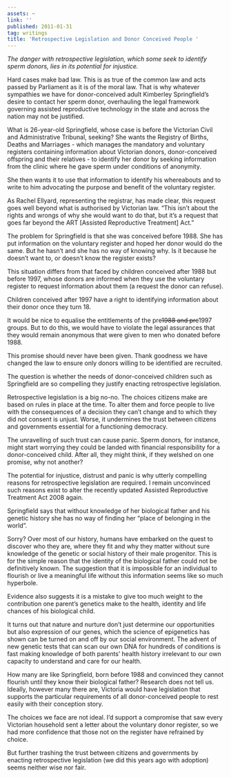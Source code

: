```yaml
---
assets: ~
link: ''
published: 2011-01-31
tag: writings
title: 'Retrospective Legislation and Donor Conceived People '
---
```

*The danger with retrospective legislation, which some seek to identify
sperm donors, lies in its potential for injustice.*

Hard cases make bad law. This is as true of the common law and acts
passed by Parliament as it is of the moral law. That is why whatever
sympathies we have for donor-conceived adult Kimberley Springfield’s
desire to contact her sperm donor, overhauling the legal framework
governing assisted reproductive technology in the state and across the
nation may not be justified.

What is 26-year-old Springfield, whose case is before the Victorian
Civil and Administrative Tribunal, seeking? She wants the Registry of
Births, Deaths and Marriages - which manages the mandatory and voluntary
registers containing information about Victorian donors, donor-conceived
offspring and their relatives - to identify her donor by seeking
information from the clinic where he gave sperm under conditions of
anonymity.

She then wants it to use that information to identify his whereabouts
and to write to him advocating the purpose and benefit of the voluntary
register.

As Rachel Ellyard, representing the registrar, has made clear, this
request goes well beyond what is authorised by Victorian law. “This
isn’t about the rights and wrongs of why she would want to do that, but
it’s a request that goes far beyond the ART [Assisted Reproductive
Treatment] Act.”

The problem for Springfield is that she was conceived before 1988. She
has put information on the voluntary register and hoped her donor would
do the same. But he hasn’t and she has no way of knowing why. Is it
because he doesn’t want to, or doesn’t know the register exists?

This situation differs from that faced by children conceived after 1988
but before 1997, whose donors are informed when they use the voluntary
register to request information about them (a request the donor can
refuse).

Children conceived after 1997 have a right to identifying information
about their donor once they turn 18.

It would be nice to equalise the entitlements of the pre~~1988 and
pre~~1997 groups. But to do this, we would have to violate the legal
assurances that they would remain anonymous that were given to men who
donated before 1988.

This promise should never have been given. Thank goodness we have
changed the law to ensure only donors willing to be identified are
recruited.

The question is whether the needs of donor-conceived children such as
Springfield are so compelling they justify enacting retrospective
legislation.

Retrospective legislation is a big no-no. The choices citizens make are
based on rules in place at the time. To alter them and force people to
live with the consequences of a decision they can’t change and to which
they did not consent is unjust. Worse, it undermines the trust between
citizens and governments essential for a functioning democracy.

The unravelling of such trust can cause panic. Sperm donors, for
instance, might start worrying they could be landed with financial
responsibility for a donor-conceived child. After all, they might think,
if they welshed on one promise, why not another?

The potential for injustice, distrust and panic is why utterly
compelling reasons for retrospective legislation are required. I remain
unconvinced such reasons exist to alter the recently updated Assisted
Reproductive Treatment Act 2008 again.

Springfield says that without knowledge of her biological father and his
genetic history she has no way of finding her “place of belonging in the
world”.

Sorry? Over most of our history, humans have embarked on the quest to
discover who they are, where they fit and why they matter without sure
knowledge of the genetic or social history of their male progenitor.
This is for the simple reason that the identity of the biological father
could not be definitively known. The suggestion that it is impossible
for an individual to flourish or live a meaningful life without this
information seems like so much hyperbole. 

Evidence also suggests it is a mistake to give too much weight to the
contribution one parent’s genetics make to the health, identity and life
chances of his biological child.

It turns out that nature and nurture don’t just determine our
opportunities but also expression of our genes, which the science of
epigenetics has shown can be turned on and off by our social
environment. The advent of new genetic tests that can scan our own DNA
for hundreds of conditions is fast making knowledge of both parents’
health history irrelevant to our own capacity to understand and care for
our health.

How many are like Springfield, born before 1988 and convinced they
cannot flourish until they know their biological father? Research does
not tell us. Ideally, however many there are, Victoria would have
legislation that supports the particular requirements of all
donor-conceived people to rest easily with their conception story.

The choices we face are not ideal. I’d support a compromise that saw
every Victorian household sent a letter about the voluntary donor
register, so we had more confidence that those not on the register have
refrained by choice.

But further trashing the trust between citizens and governments by
enacting retrospective legislation (we did this years ago with adoption)
seems neither wise nor fair.